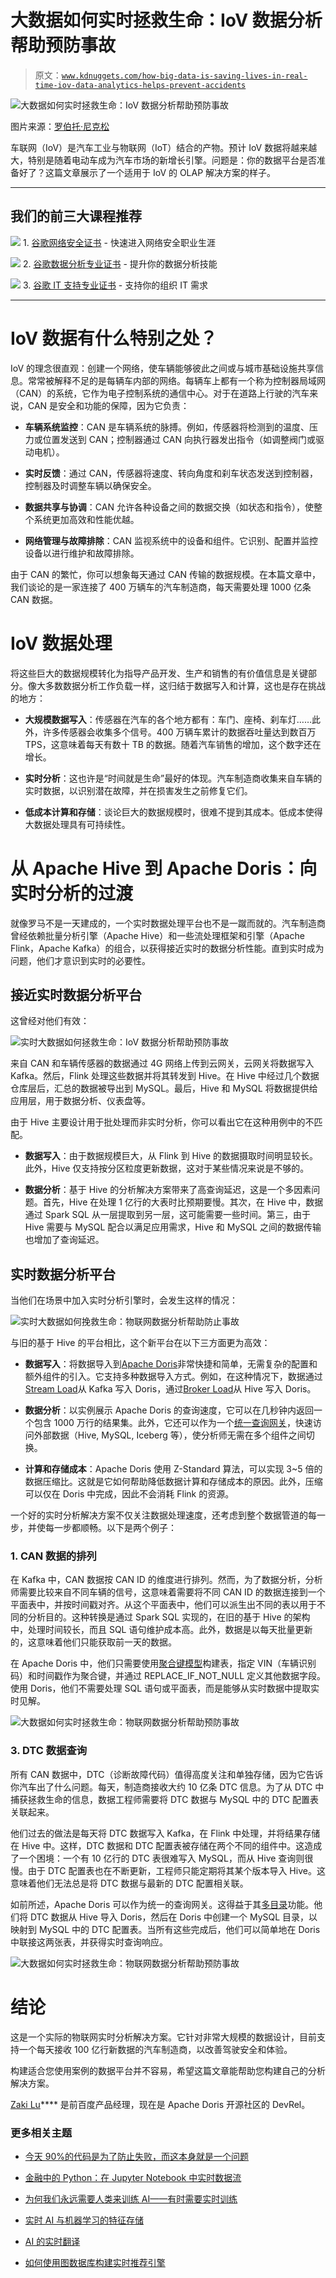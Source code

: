 # 大数据如何实时拯救生命：IoV 数据分析帮助预防事故

> 原文：[`www.kdnuggets.com/how-big-data-is-saving-lives-in-real-time-iov-data-analytics-helps-prevent-accidents`](https://www.kdnuggets.com/how-big-data-is-saving-lives-in-real-time-iov-data-analytics-helps-prevent-accidents)

![大数据如何实时拯救生命：IoV 数据分析帮助预防事故](img/807e4f5d57c2f19d7e603e226737eb85.png)

图片来源：[罗伯托·尼克松](https://www.pexels.com/photo/person-sitting-inside-car-2526127/)

车联网（IoV）是汽车工业与物联网（IoT）结合的产物。预计 IoV 数据将越来越大，特别是随着电动车成为汽车市场的新增长引擎。问题是：你的数据平台是否准备好了？这篇文章展示了一个适用于 IoV 的 OLAP 解决方案的样子。

* * *

## 我们的前三大课程推荐

![](img/0244c01ba9267c002ef39d4907e0b8fb.png) 1\. [谷歌网络安全证书](https://www.kdnuggets.com/google-cybersecurity) - 快速进入网络安全职业生涯

![](img/e225c49c3c91745821c8c0368bf04711.png) 2\. [谷歌数据分析专业证书](https://www.kdnuggets.com/google-data-analytics) - 提升你的数据分析技能

![](img/0244c01ba9267c002ef39d4907e0b8fb.png) 3\. [谷歌 IT 支持专业证书](https://www.kdnuggets.com/google-itsupport) - 支持你的组织 IT 需求

* * *

# IoV 数据有什么特别之处？

IoV 的理念很直观：创建一个网络，使车辆能够彼此之间或与城市基础设施共享信息。常常被解释不足的是每辆车内部的网络。每辆车上都有一个称为控制器局域网（CAN）的系统，它作为电子控制系统的通信中心。对于在道路上行驶的汽车来说，CAN 是安全和功能的保障，因为它负责：

+   **车辆系统监控**：CAN 是车辆系统的脉搏。例如，传感器将检测到的温度、压力或位置发送到 CAN；控制器通过 CAN 向执行器发出指令（如调整阀门或驱动电机）。

+   **实时反馈**：通过 CAN，传感器将速度、转向角度和刹车状态发送到控制器，控制器及时调整车辆以确保安全。

+   **数据共享与协调**：CAN 允许各种设备之间的数据交换（如状态和指令），使整个系统更加高效和性能优越。

+   **网络管理与故障排除**：CAN 监视系统中的设备和组件。它识别、配置并监控设备以进行维护和故障排除。

由于 CAN 的繁忙，你可以想象每天通过 CAN 传输的数据规模。在本篇文章中，我们谈论的是一家连接了 400 万辆车的汽车制造商，每天需要处理 1000 亿条 CAN 数据。

# IoV 数据处理

将这些巨大的数据规模转化为指导产品开发、生产和销售的有价值信息是关键部分。像大多数数据分析工作负载一样，这归结于数据写入和计算，这也是存在挑战的地方：

+   **大规模数据写入**：传感器在汽车的各个地方都有：车门、座椅、刹车灯……此外，许多传感器会收集多个信号。400 万辆车累计的数据吞吐量达到数百万 TPS，这意味着每天有数十 TB 的数据。随着汽车销售的增加，这个数字还在增长。

+   **实时分析**：这也许是“时间就是生命”最好的体现。汽车制造商收集来自车辆的实时数据，以识别潜在故障，并在损害发生之前修复它们。

+   **低成本计算和存储**：谈论巨大的数据规模时，很难不提到其成本。低成本使得大数据处理具有可持续性。

# 从 Apache Hive 到 Apache Doris：向实时分析的过渡

就像罗马不是一天建成的，一个实时数据处理平台也不是一蹴而就的。汽车制造商曾经依赖批量分析引擎（Apache Hive）和一些流处理框架和引擎（Apache Flink，Apache Kafka）的组合，以获得接近实时的数据分析性能。直到实时成为问题，他们才意识到实时的必要性。

## 接近实时数据分析平台

这曾经对他们有效：

![实时大数据如何拯救生命：IoV 数据分析帮助预防事故](img/f0014c2e83f16109e153d931d9bd4f20.png)

来自 CAN 和车辆传感器的数据通过 4G 网络上传到云网关，云网关将数据写入 Kafka。然后，Flink 处理这些数据并将其转发到 Hive。在 Hive 中经过几个数据仓库层后，汇总的数据被导出到 MySQL。最后，Hive 和 MySQL 将数据提供给应用层，用于数据分析、仪表盘等。

由于 Hive 主要设计用于批处理而非实时分析，你可以看出它在这种用例中的不匹配。

+   **数据写入**：由于数据规模巨大，从 Flink 到 Hive 的数据摄取时间明显较长。此外，Hive 仅支持按分区粒度更新数据，这对于某些情况来说是不够的。

+   **数据分析**：基于 Hive 的分析解决方案带来了高查询延迟，这是一个多因素问题。首先，Hive 在处理 1 亿行的大表时比预期要慢。其次，在 Hive 中，数据通过 Spark SQL 从一层提取到另一层，这可能需要一些时间。第三，由于 Hive 需要与 MySQL 配合以满足应用需求，Hive 和 MySQL 之间的数据传输也增加了查询延迟。

## 实时数据分析平台

当他们在场景中加入实时分析引擎时，会发生这样的情况：

![实时大数据如何挽救生命：物联网数据分析帮助防止事故](img/e07a206c858c8f8431db0cacdca2bc9d.png)

与旧的基于 Hive 的平台相比，这个新平台在以下三方面更为高效：

+   **数据写入**：将数据导入到[Apache Doris](https://doris.apache.org/)非常快捷和简单，无需复杂的配置和额外组件的引入。它支持多种数据导入方式。例如，在这种情况下，数据通过[Stream Load](https://doris.apache.org/docs/data-operate/import/import-way/stream-load-manual)从 Kafka 写入 Doris，通过[Broker Load](https://doris.apache.org/docs/data-operate/import/import-way/broker-load-manual)从 Hive 写入 Doris。

+   **数据分析**：以实例展示 Apache Doris 的查询速度，它可以在几秒钟内返回一个包含 1000 万行的结果集。此外，它还可以作为一个[统一查询网关](https://doris.apache.org/docs/lakehouse/multi-catalog/)，快速访问外部数据（Hive, MySQL, Iceberg 等），使分析师无需在多个组件之间切换。

+   **计算和存储成本**：Apache Doris 使用 Z-Standard 算法，可以实现 3~5 倍的数据压缩比。这就是它如何帮助降低数据计算和存储成本的原因。此外，压缩可以仅在 Doris 中完成，因此不会消耗 Flink 的资源。

一个好的实时分析解决方案不仅关注数据处理速度，还考虑到整个数据管道的每一步，并使每一步都顺畅。以下是两个例子：

### 1\. CAN 数据的排列

在 Kafka 中，CAN 数据按 CAN ID 的维度进行排列。然而，为了数据分析，分析师需要比较来自不同车辆的信号，这意味着需要将不同 CAN ID 的数据连接到一个平面表中，并按时间戳对齐。从这个平面表中，他们可以派生出不同的表以用于不同的分析目的。这种转换是通过 Spark SQL 实现的，在旧的基于 Hive 的架构中，处理时间较长，而且 SQL 语句维护成本高。此外，数据是以每天批量更新的，这意味着他们只能获取前一天的数据。

在 Apache Doris 中，他们只需要使用[聚合键模型](https://doris.apache.org/docs/data-table/data-model#aggregate-model)构建表，指定 VIN（车辆识别码）和时间戳作为聚合键，并通过 REPLACE_IF_NOT_NULL 定义其他数据字段。使用 Doris，他们不需要处理 SQL 语句或平面表，而是能够从实时数据中提取实时见解。

![大数据如何实时拯救生命：物联网数据分析帮助预防事故](img/a0375b73a24a80a493e2c4b0f4ec8fc7.png)

### 3\. DTC 数据查询

所有 CAN 数据中，DTC（诊断故障代码）值得高度关注和单独存储，因为它告诉你汽车出了什么问题。每天，制造商接收大约 10 亿条 DTC 信息。为了从 DTC 中捕获拯救生命的信息，数据工程师需要将 DTC 数据与 MySQL 中的 DTC 配置表关联起来。

他们过去的做法是每天将 DTC 数据写入 Kafka，在 Flink 中处理，并将结果存储在 Hive 中。这样，DTC 数据和 DTC 配置表被存储在两个不同的组件中。这造成了一个困境：一个有 10 亿行的 DTC 表很难写入 MySQL，而从 Hive 查询则很慢。由于 DTC 配置表也在不断更新，工程师只能定期将其某个版本导入 Hive。这意味着他们无法总是将 DTC 数据与最新的 DTC 配置相关联。

如前所述，Apache Doris 可以作为统一的查询网关。这得益于其[多目录](https://doris.apache.org/docs/lakehouse/multi-catalog/)功能。他们将 DTC 数据从 Hive 导入 Doris，然后在 Doris 中创建一个 MySQL 目录，以映射到 MySQL 中的 DTC 配置表。当所有这些完成后，他们可以简单地在 Doris 中联接这两张表，并获得实时查询响应。

![大数据如何实时拯救生命：物联网数据分析帮助预防事故](img/415f1de3b2195683b1c5357f15d07a53.png)

# 结论

这是一个实际的物联网实时分析解决方案。它针对非常大规模的数据设计，目前支持一个每天接收 100 亿行新数据的汽车制造商，以改善驾驶安全和体验。

构建适合您使用案例的数据平台并不容易，希望这篇文章能帮助您构建自己的分析解决方案。

**[](https://www.linkedin.com/in/zaki-lu-99a06b148/)**[Zaki Lu](https://www.linkedin.com/in/zaki-lu-99a06b148/)**** 是前百度产品经理，现在是 Apache Doris 开源社区的 DevRel。

### 更多相关主题

+   [今天 90%的代码是为了防止失败，而这本身就是一个问题](https://www.kdnuggets.com/2022/07/90-today-code-written-prevent-failure-problem.html)

+   [金融中的 Python：在 Jupyter Notebook 中实时数据流](https://www.kdnuggets.com/python-in-finance-real-time-data-streaming-within-jupyter-notebook)

+   [为何我们永远需要人类来训练 AI——有时需要实时训练](https://www.kdnuggets.com/2021/12/why-we-need-humans-training-ai.html)

+   [实时 AI 与机器学习的特征存储](https://www.kdnuggets.com/2022/03/feature-stores-realtime-ai-machine-learning.html)

+   [AI 的实时翻译](https://www.kdnuggets.com/2022/07/realtime-translations-ai.html)

+   [如何使用图数据库构建实时推荐引擎](https://www.kdnuggets.com/2023/08/build-realtime-recommendation-engine-graph-databases.html)
